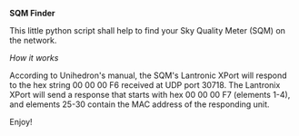 **SQM Finder**

This little python script shall help to find your Sky Quality Meter (SQM) on the network.

_How it works_

According to Unihedron's manual, the SQM's Lantronic XPort will respond to the hex string 00 00 00 F6 received at UDP port 30718.
The Lantronix XPort will send a response that starts with hex 00 00 00 F7 (elements 1-4), and elements 25-30 contain the MAC address of the responding unit.

Enjoy!
